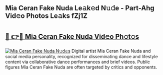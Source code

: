 ## Mia Ceran Fake Nuda Le𝚊k𝚎d N𝚞𝚍e - Part-Ahg Vid𝚎o Photos Le𝚊ks fZj1Z

# <h2><a href="http://fbdwvq.evod.top/?m=Mia+Ceran+Fake+Nuda">🔗 👉🔴 Mia Ceran Fake Nuda Vid𝚎o Ph𝚘t𝚘s</a></h2>

[![Mia Ceran Fake Nuda N𝚞d𝚎s](https://i.imgur.com/8V9OHl7.gif)](http://fbdwvq.evod.top/?m=Mia+Ceran+Fake+Nuda)
Digital artist Mia Ceran Fake Nuda and social media personality, recognized for disseminating dance and lifestyle content via collaborative dance performances and brief videos. Public figures Mia Ceran Fake Nuda are often targeted by critics and opponents. 
